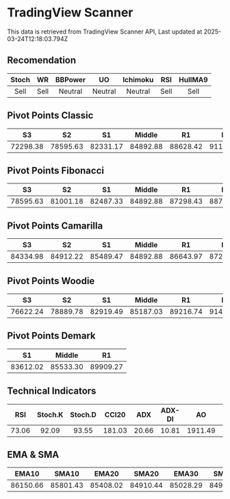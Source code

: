 # TradingView Scanner
This data is retrieved from TradingView Scanner API, Last updated at 2025-03-24T12:18:03.794Z

## Recomendation
| Stoch | WR | BBPower | UO | Ichimoku | RSI | HullMA9 |
| :---: | :---: | :---: | :---: | :---: | :---: | :---: |
| Sell | Sell | Neutral | Neutral | Neutral | Sell | Sell |

## Pivot Points Classic
| S3 | S2 | S1 | Middle | R1 | R2 | R3 |
| :---: | :---: | :---: | :---: | :---: | :---: | :---: |
| 72298.38 | 78595.63 | 82331.17 | 84892.88 | 88628.42 | 91190.13 | 97487.38 |

## Pivot Points Fibonacci
| S3 | S2 | S1 | Middle | R1 | R2 | R3 |
| :---: | :---: | :---: | :---: | :---: | :---: | :---: |
| 78595.63 | 81001.18 | 82487.33 | 84892.88 | 87298.43 | 88784.58 | 91190.13 |

## Pivot Points Camarilla
| S3 | S2 | S1 | Middle | R1 | R2 | R3 |
| :---: | :---: | :---: | :---: | :---: | :---: | :---: |
| 84334.98 | 84912.22 | 85489.47 | 84892.88 | 86643.97 | 87221.22 | 87798.46 |

## Pivot Points Woodie
| S3 | S2 | S1 | Middle | R1 | R2 | R3 |
| :---: | :---: | :---: | :---: | :---: | :---: | :---: |
| 76622.24 | 78889.78 | 82919.49 | 85187.03 | 89216.74 | 91484.28 | 95513.99 |

## Pivot Points Demark
| S1 | Middle | R1 |
| :---: | :---: | :---: |
| 83612.02 | 85533.30 | 89909.27 |

## Technical Indicators
| RSI | Stoch.K | Stoch.D | CCI20 | ADX | ADX-DI | AO | Mom | MACD | MACD | W.R | HullMA9 |
| :---: | :---: | :---: | :---: | :---: | :---: | :---: | :---: | :---: | :---: | :---: | :---: |
| 73.06 | 92.09 | 93.55 | 181.03 | 20.66 | 10.81 | 1911.49 | 3707.89 | 786.55 | 438.62 | -8.18 | 87884.53 |

## EMA & SMA
| EMA10 | SMA10 | EMA20 | SMA20 | EMA30 | SMA30 | EMA50 | SMA50 | EMA100 | SMA100 | EMA200 | SMA200 |
| :---: | :---: | :---: | :---: | :---: | :---: | :---: | :---: | :---: | :---: | :---: | :---: |
| 86150.66 | 85801.43 | 85408.02 | 84910.44 | 85028.29 | 84971.86 | 84656.33 | 84271.92 | 84944.27 | 83700.12 | 87172.74 | 87016.82 |